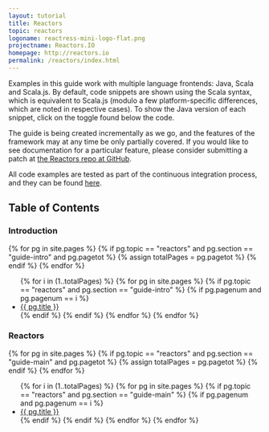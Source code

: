 ```yaml
---
layout: tutorial
title: Reactors
topic: reactors
logoname: reactress-mini-logo-flat.png
projectname: Reactors.IO
homepage: http://reactors.io
permalink: /reactors/index.html
---
```



Examples in this guide work with multiple language frontends: Java, Scala and
Scala.js. By default, code snippets are shown using the Scala syntax,
which is equivalent to Scala.js (modulo a few platform-specific differences,
which are noted in respective cases).
To show the Java version of each snippet, click on the toggle found below the code.

The guide is being created incrementally as we go,
and the features of the framework may at any time be only partially covered.
If you would like to see documentation for a particular feature,
please consider submitting a patch at
[the Reactors repo at GitHub](https://github.com/reactors-io/reactors).

All code examples are tested as part of the continuous integration process,
and they can be found
[here](https://github.com/reactors-io/reactors/tree/master/reactors).


## Table of Contents

### Introduction

{% for pg in site.pages %}
  {% if pg.topic == "reactors" and pg.section == "guide-intro" and pg.pagetot %}
    {% assign totalPages = pg.pagetot %}
  {% endif %}
{% endfor %}

<ul>
{% for i in (1..totalPages) %}
  {% for pg in site.pages %}
    {% if pg.topic == "reactors" and pg.section == "guide-intro" %}
      {% if pg.pagenum and pg.pagenum == i %}
        <li><a href="/tutorialdocs/{{ pg.url }}">{{ pg.title }}</a></li>
      {% endif %}
    {% endif %}
  {% endfor %}
{% endfor %}
</ul>


### Reactors

{% for pg in site.pages %}
  {% if pg.topic == "reactors" and pg.section == "guide-main" and pg.pagetot %}
    {% assign totalPages = pg.pagetot %}
  {% endif %}
{% endfor %}

<ul>
{% for i in (1..totalPages) %}
  {% for pg in site.pages %}
    {% if pg.topic == "reactors" and pg.section == "guide-main" %}
      {% if pg.pagenum and pg.pagenum == i %}
        <li><a href="/tutorialdocs/{{ pg.url }}">{{ pg.title }}</a></li>
      {% endif %}
    {% endif %}
  {% endfor %}
{% endfor %}
</ul>



